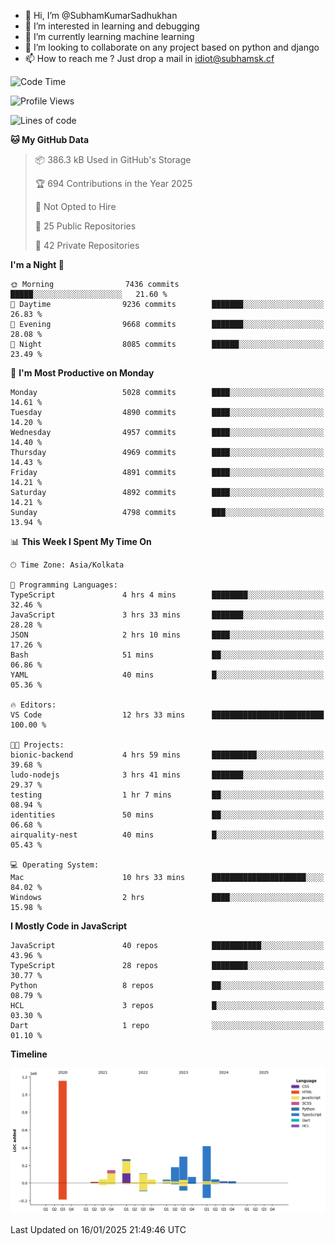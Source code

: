 - 👋 Hi, I’m @SubhamKumarSadhukhan
- 👀 I’m interested in learning and debugging
- 🌱 I’m currently learning machine learning
- 💞️ I’m looking to collaborate on any project based on python and django
- 📫 How to reach me ?
      Just drop a mail in idiot@subhamsk.cf

<!---
SubhamKumarSadhukhan/SubhamKumarSadhukhan is a ✨ special ✨ repository because its `README.md` (this file) appears on your GitHub profile.
You can click the Preview link to take a look at your changes.
--->


<!--START_SECTION:waka-->
![Code Time](http://img.shields.io/badge/Code%20Time-2%2C712%20hrs%2026%20mins-blue)

![Profile Views](http://img.shields.io/badge/Profile%20Views-0-blue)

![Lines of code](https://img.shields.io/badge/From%20Hello%20World%20I%27ve%20Written-2.8%20million%20lines%20of%20code-blue)

**🐱 My GitHub Data** 

> 📦 386.3 kB Used in GitHub's Storage 
 > 
> 🏆 694 Contributions in the Year 2025
 > 
> 🚫 Not Opted to Hire
 > 
> 📜 25 Public Repositories 
 > 
> 🔑 42 Private Repositories 
 > 
**I'm a Night 🦉** 

```text
🌞 Morning                7436 commits        █████░░░░░░░░░░░░░░░░░░░░   21.60 % 
🌆 Daytime                9236 commits        ███████░░░░░░░░░░░░░░░░░░   26.83 % 
🌃 Evening                9668 commits        ███████░░░░░░░░░░░░░░░░░░   28.08 % 
🌙 Night                  8085 commits        ██████░░░░░░░░░░░░░░░░░░░   23.49 % 
```
📅 **I'm Most Productive on Monday** 

```text
Monday                   5028 commits        ████░░░░░░░░░░░░░░░░░░░░░   14.61 % 
Tuesday                  4890 commits        ████░░░░░░░░░░░░░░░░░░░░░   14.20 % 
Wednesday                4957 commits        ████░░░░░░░░░░░░░░░░░░░░░   14.40 % 
Thursday                 4969 commits        ████░░░░░░░░░░░░░░░░░░░░░   14.43 % 
Friday                   4891 commits        ████░░░░░░░░░░░░░░░░░░░░░   14.21 % 
Saturday                 4892 commits        ████░░░░░░░░░░░░░░░░░░░░░   14.21 % 
Sunday                   4798 commits        ███░░░░░░░░░░░░░░░░░░░░░░   13.94 % 
```


📊 **This Week I Spent My Time On** 

```text
🕑︎ Time Zone: Asia/Kolkata

💬 Programming Languages: 
TypeScript               4 hrs 4 mins        ████████░░░░░░░░░░░░░░░░░   32.46 % 
JavaScript               3 hrs 33 mins       ███████░░░░░░░░░░░░░░░░░░   28.28 % 
JSON                     2 hrs 10 mins       ████░░░░░░░░░░░░░░░░░░░░░   17.26 % 
Bash                     51 mins             ██░░░░░░░░░░░░░░░░░░░░░░░   06.86 % 
YAML                     40 mins             █░░░░░░░░░░░░░░░░░░░░░░░░   05.36 % 

🔥 Editors: 
VS Code                  12 hrs 33 mins      █████████████████████████   100.00 % 

🐱‍💻 Projects: 
bionic-backend           4 hrs 59 mins       ██████████░░░░░░░░░░░░░░░   39.68 % 
ludo-nodejs              3 hrs 41 mins       ███████░░░░░░░░░░░░░░░░░░   29.37 % 
testing                  1 hr 7 mins         ██░░░░░░░░░░░░░░░░░░░░░░░   08.94 % 
identities               50 mins             ██░░░░░░░░░░░░░░░░░░░░░░░   06.68 % 
airquality-nest          40 mins             █░░░░░░░░░░░░░░░░░░░░░░░░   05.43 % 

💻 Operating System: 
Mac                      10 hrs 33 mins      █████████████████████░░░░   84.02 % 
Windows                  2 hrs               ████░░░░░░░░░░░░░░░░░░░░░   15.98 % 
```

**I Mostly Code in JavaScript** 

```text
JavaScript               40 repos            ███████████░░░░░░░░░░░░░░   43.96 % 
TypeScript               28 repos            ████████░░░░░░░░░░░░░░░░░   30.77 % 
Python                   8 repos             ██░░░░░░░░░░░░░░░░░░░░░░░   08.79 % 
HCL                      3 repos             █░░░░░░░░░░░░░░░░░░░░░░░░   03.30 % 
Dart                     1 repo              ░░░░░░░░░░░░░░░░░░░░░░░░░   01.10 % 
```



**Timeline**

![Lines of Code chart](https://raw.githubusercontent.com/SubhamKumarSadhukhan/SubhamKumarSadhukhan/main/assets/bar_graph.png)


 Last Updated on 16/01/2025 21:49:46 UTC
<!--END_SECTION:waka-->
